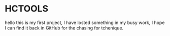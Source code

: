 # HCTOOLS
hello this is my first project, I have losted something in my busy work, I hope I can find it back in GitHub for the chasing for tchenique.
